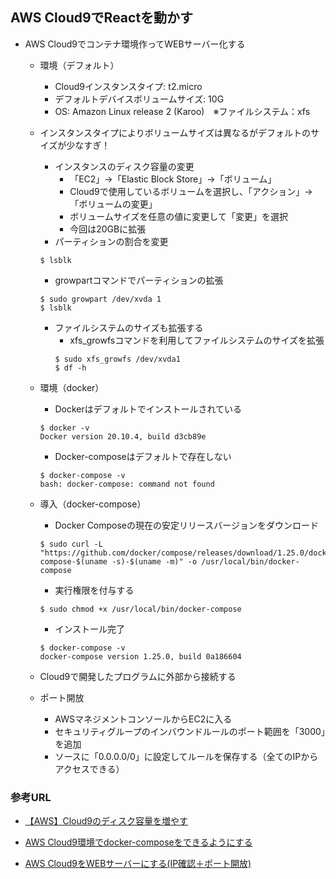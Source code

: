 ## AWS Cloud9でReactを動かす

- AWS Cloud9でコンテナ環境作ってWEBサーバー化する
    - 環境（デフォルト）
        - Cloud9インスタンスタイプ: t2.micro
        - デフォルトデバイスボリュームサイズ: 10G
        - OS: Amazon Linux release 2 (Karoo)　※ファイルシステム：xfs
    - インスタンスタイプによりボリュームサイズは異なるがデフォルトのサイズが少なすぎ！
        - インスタンスのディスク容量の変更
            - 「EC2」→「Elastic Block Store」→「ボリューム」
            - Cloud9で使用しているボリュームを選択し、「アクション」→「ボリュームの変更」
            - ボリュームサイズを任意の値に変更して「変更」を選択
            - 今回は20GBに拡張
        - パーティションの割合を変更
        ```
        $ lsblk
        ```
        - growpartコマンドでパーティションの拡張
        ```
        $ sudo growpart /dev/xvda 1
        $ lsblk
        ```
        - ファイルシステムのサイズも拡張する
            - xfs_growfsコマンドを利用してファイルシステムのサイズを拡張
            ```
            $ sudo xfs_growfs /dev/xvda1
            $ df -h
            ```
    - 環境（docker）
        - Dockerはデフォルトでインストールされている
        ```
        $ docker -v
        Docker version 20.10.4, build d3cb89e
        ```
        - Docker-composeはデフォルトで存在しない
        ```
        $ docker-compose -v
        bash: docker-compose: command not found
        ```
    - 導入（docker-compose）
        - Docker Composeの現在の安定リリースバージョンをダウンロード
        ```
        $ sudo curl -L "https://github.com/docker/compose/releases/download/1.25.0/docker-compose-$(uname -s)-$(uname -m)" -o /usr/local/bin/docker-compose
        ```
        - 実行権限を付与する
        ```
        $ sudo chmod +x /usr/local/bin/docker-compose
        ```
        - インストール完了
        ```
        $ docker-compose -v
        docker-compose version 1.25.0, build 0a186604
        ```






    - Cloud9で開発したプログラムに外部から接続する
    - ポート開放
        - AWSマネジメントコンソールからEC2に入る
        - セキュリティグループのインバウンドルールのポート範囲を「3000」を追加
        - ソースに「0.0.0.0/0」に設定してルールを保存する（全てのIPからアクセスできる）

### 参考URL
- [【AWS】Cloud9のディスク容量を増やす](https://ri-dream.net/blog/aws/aws-cloud9-volume-change "【AWS】Cloud9のディスク容量を増やす")
- [AWS Cloud9環境でdocker-composeをできるようにする](https://qiita.com/okenak/items/51d2fc2e6a4b8adace2a "【AWS】Cloud9のディスク容量を増やす")

- [AWS Cloud9をWEBサーバーにする(IP確認＋ポート開放)](https://www.ultra-noob.com/blog/2020/2020-05-25-AWS_Cloud9%E3%82%92WEB%E3%82%B5%E3%83%BC%E3%83%90%E3%83%BC%E3%81%AB%E3%81%99%E3%82%8B(IP%E7%A2%BA%E8%AA%8D%EF%BC%8B%E3%83%9D%E3%83%BC%E3%83%88%E9%96%8B%E6%94%BE)/ "AWS Cloud9をWEBサーバーにする(IP確認＋ポート開放)")
